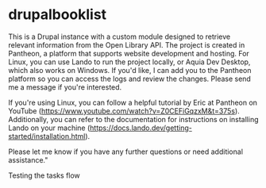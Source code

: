 # drupalbooklist
This is a Drupal instance with a custom module designed to retrieve relevant information from the Open Library API. The project is created in Pantheon, a platform that supports website development and hosting. For Linux, you can use Lando to run the project locally, or Aquia Dev Desktop, which also works on Windows. If you'd like, I can add you to the Pantheon platform so you can access the logs and review the changes. Please send me a message if you're interested.

If you're using Linux, you can follow a helpful tutorial by Eric at Pantheon on YouTube (https://www.youtube.com/watch?v=Z0CEFiGqzxM&t=375s). Additionally, you can refer to the documentation for instructions on installing Lando on your machine (https://docs.lando.dev/getting-started/installation.html).

Please let me know if you have any further questions or need additional assistance."


Testing the tasks flow